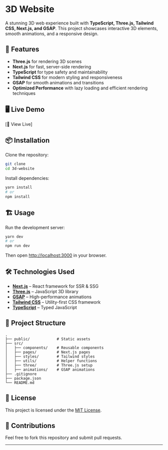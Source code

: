 
# 3D Website

A stunning 3D web experience built with **TypeScript, Three.js, Tailwind CSS, Next.js, and GSAP**. This project showcases interactive 3D elements, smooth animations, and a responsive design.

## 🚀 Features

- **Three.js** for rendering 3D scenes
- **Next.js** for fast, server-side rendering
- **TypeScript** for type safety and maintainability
- **Tailwind CSS** for modern styling and responsiveness
- **GSAP** for smooth animations and transitions
- **Optimized Performance** with lazy loading and efficient rendering techniques

## 🖥️ Live Demo

[🔗 View Live]

## 📦 Installation

Clone the repository:

```bash
git clone 
cd 3d-website
```

Install dependencies:

```bash
yarn install
# or
npm install
```

## 🏗️ Usage

Run the development server:

```bash
yarn dev
# or
npm run dev
```

Then open [http://localhost:3000](http://localhost:3000) in your browser.

## 🛠️ Technologies Used

- **[Next.js](https://nextjs.org/)** – React framework for SSR & SSG
- **[Three.js](https://threejs.org/)** – JavaScript 3D library
- **[GSAP](https://greensock.com/gsap/)** – High-performance animations
- **[Tailwind CSS](https://tailwindcss.com/)** – Utility-first CSS framework
- **[TypeScript](https://www.typescriptlang.org/)** – Typed JavaScript

## 📂 Project Structure

```
.
├── public/            # Static assets
├── src/
│   ├── components/    # Reusable components
│   ├── pages/         # Next.js pages
│   ├── styles/        # Tailwind styles
│   ├── utils/         # Helper functions
│   ├── three/         # Three.js setup
│   ├── animations/    # GSAP animations
├── .gitignore
├── package.json
└── README.md
```

## 📜 License

This project is licensed under the [MIT License](LICENSE).

## 🙌 Contributions

Feel free to fork this repository and submit pull requests.

---

